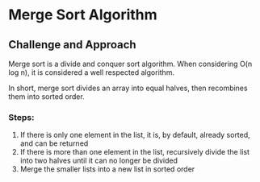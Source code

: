 # Merge Sort Algorithm
## Challenge and Approach
Merge sort is a divide and conquer sort algorithm. When considering O(n log n), it is considered a well respected algorithm. 

In short, merge sort divides an array into equal halves, then recombines them into sorted order.

### Steps:
1. If there is only one element in the list, it is, by default, already sorted, and can be returned
1. If there is more than one element in the list, recursively divide the list into two halves until it can no longer be divided
1. Merge the smaller lists into a new list in sorted order


